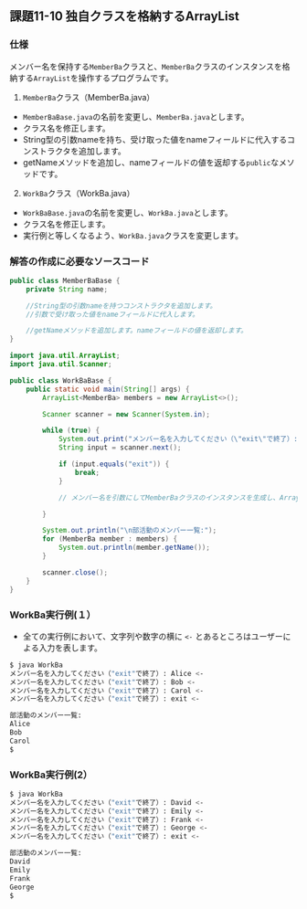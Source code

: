 ## 課題11-10 独自クラスを格納するArrayList

### 仕様
メンバー名を保持する`MemberBa`クラスと、`MemberBa`クラスのインスタンスを格納する`ArrayList`を操作するプログラムです。
1. `MemberBa`クラス（MemberBa.java）
 - `MemberBaBase.java`の名前を変更し、`MemberBa.java`とします。
 - クラス名を修正します。
 - String型の引数nameを持ち、受け取った値をnameフィールドに代入するコンストラクタを追加します。
 - getNameメソッドを追加し、nameフィールドの値を返却する`public`なメソッドです。

2. `WorkBa`クラス（WorkBa.java）
 - `WorkBaBase.java`の名前を変更し、`WorkBa.java`とします。
 - クラス名を修正します。
 - 実行例と等しくなるよう、`WorkBa.java`クラスを変更します。

### 解答の作成に必要なソースコード

```java
public class MemberBaBase {
    private String name;

    //String型の引数nameを持つコンストラクタを追加します。
    //引数で受け取った値をnameフィールドに代入します。

    //getNameメソッドを追加します。nameフィールドの値を返却します。
}
```

```java
import java.util.ArrayList;
import java.util.Scanner;

public class WorkBaBase {
    public static void main(String[] args) {
        ArrayList<MemberBa> members = new ArrayList<>();

        Scanner scanner = new Scanner(System.in);

        while (true) {
            System.out.print("メンバー名を入力してください（\"exit\"で終了）: ");
            String input = scanner.next();

            if (input.equals("exit")) {
                break;
            }

            // メンバー名を引数にしてMemberBaクラスのインスタンスを生成し、ArrayListに追加します。

        }

        System.out.println("\n部活動のメンバー一覧:");
        for (MemberBa member : members) {
            System.out.println(member.getName());
        }

        scanner.close();
    }
}
```

### WorkBa実行例(１）
- 全ての実行例において、文字列や数字の横に `<-` とあるところはユーザーによる入力を表します。

```sh
$ java WorkBa
メンバー名を入力してください（"exit"で終了）: Alice <-
メンバー名を入力してください（"exit"で終了）: Bob <-
メンバー名を入力してください（"exit"で終了）: Carol <-
メンバー名を入力してください（"exit"で終了）: exit <-

部活動のメンバー一覧:
Alice
Bob
Carol
$
```

### WorkBa実行例(2）
```sh
$ java WorkBa
メンバー名を入力してください（"exit"で終了）: David <-
メンバー名を入力してください（"exit"で終了）: Emily <-
メンバー名を入力してください（"exit"で終了）: Frank <-
メンバー名を入力してください（"exit"で終了）: George <-
メンバー名を入力してください（"exit"で終了）: exit <-

部活動のメンバー一覧:
David
Emily
Frank
George
$ 
```